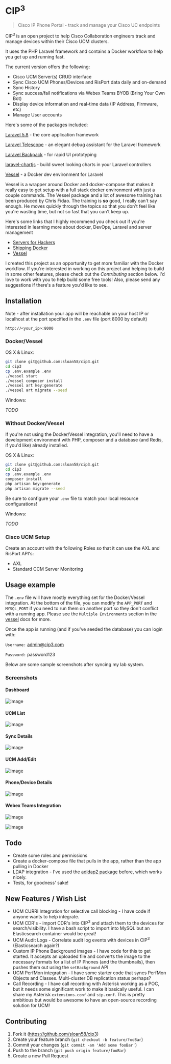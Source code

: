 # CIP<sup>3</sup>
> Cisco IP Phone Portal - track and manage your Cisco UC endpoints

CIP<sup>3</sup> is an open project to help Cisco Collaboration engineers track and manage devices within their Cisco UCM clusters.

It uses the PHP Laravel framework and contains a Docker workflow to help you get up and running fast.

The current version offers the following:

- Cisco UCM Server(s) CRUD interface
- Sync Cisco UCM Phones/Devices and RisPort data daily and on-demand
- Sync History
- Sync success/fail notifications via Webex Teams BYOB (Bring Your Own Bot)
- Display device information and real-time data (IP Address, Firmware, etc) 
- Manage User accounts

Here's some of the packages included:

[Laravel 5.8](www.laravel.com) - the core application framework

[Laravel Telescope](https://laravel.com/docs/5.8/telescope) - an elegant debug assistant for the Laravel framework

[Laravel Backpack](https://laravel-backpack.readme.io/docs) - for rapid UI prototyping

[laravel-chartjs](https://github.com/fxcosta/laravel-chartjs) - build sweet looking charts in your Laravel controllers

[Vessel](https://vessel.shippingdocker.com/) - a Docker dev environment for Laravel

Vessel is a wrapper around Docker and docker-compose that makes it really easy to get setup with a full stack docker environment with just a couple commands.
The Vessel package and a lot of awesome training has been produced by Chris Fidao.  The training is **so** good, I really can't say enough.  He moves quickly through the topics so that you don't feel like you're wasting time, but not so fast that you can't keep up.

Here's some links that I highly recommend you check out if you're interested in learning more about docker, DevOps, Laravel and server management

- [Servers for Hackers](https://serversforhackers.com/)
- [Shipping Docker](https://serversforhackers.com/shipping-docker)
- [Vessel](https://vessel.shippingdocker.com/)

I created this project as an opportunity to get more familiar with the Docker workflow.  If you're interested in working on this project and helping to build in some other features, please check out the *Contributing* section below.  I'd love to work with you to help build some free tools!  Also, please send any suggestions if there's a feature you'd like to see.


## Installation

Note - after installation your app will be reachable on your host IP or localhost at the port specified in the `.env` file (port 8000 by default)

`http://<your_ip>:8000`

### Docker/Vessel
OS X & Linux:

```sh
git clone git@github.com:sloan58/cip3.git
cd cip3
cp .env.example .env
./vessel start
./vessel composer install
./vessel art key:generate
./vessel art migrate --seed
```

Windows:

*TODO*


### Without Docker/Vessel

If you're not using the Docker/Vessel integration, you'll need to have a development environment with PHP, composer and a database (and Redis, if you'd like) already installed.

OS X & Linux:

```sh
git clone git@github.com:sloan58/cip3.git
cd cip3
cp .env.example .env
composer install
php artisan key:generate
php artisan migrate --seed
```
Be sure to configure your `.env` file to match your local resource configurations!

Windows:

*TODO*

### Cisco UCM Setup
Create an account with the following Roles so that it can use the AXL and RisPort API's:

- AXL
- Standard CCM Server Monitoring

## Usage example

The `.env` file will have mostly everything set for the Docker/Vessel integration.  At the bottom of the file, you can modify the `APP_PORT` and `MYSQL_PORT` if you need to run them on another port so they don't conflict with a running app.  Please see the `Multiple Environments` section in the [vessel](https://github.com/shipping-docker/vessel) docs for more.

Once the app is running (and if you've seeded the database) you can login with:

`Username:` admin@cip3.com

`Password:` password123

Below are some sample screenshots after syncing my lab system.

### Screenshots

#### Dashboard
![image](https://user-images.githubusercontent.com/6303820/59216094-e4af0800-8b88-11e9-919c-086ee2f6d62f.png)

#### UCM List
![image](https://user-images.githubusercontent.com/6303820/59216141-014b4000-8b89-11e9-9e9f-72ea60d524d1.png)

#### Sync Details
![image](https://user-images.githubusercontent.com/6303820/59388754-993c5b80-8d3a-11e9-8464-7d573ffe03f8.png)


#### UCM Add/Edit
![image](https://user-images.githubusercontent.com/6303820/59216225-35266580-8b89-11e9-89d6-014ce270a37a.png)

#### Phone/Device Details
![image](https://user-images.githubusercontent.com/6303820/59225219-25fde280-8b9e-11e9-936b-12e91ac0c444.png)

#### Webex Teams Integration
![image](https://user-images.githubusercontent.com/6303820/59388678-65f9cc80-8d3a-11e9-9f56-60a1f3d21084.png)

![image](https://user-images.githubusercontent.com/6303820/59388708-78740600-8d3a-11e9-8b2a-3da2f6b992c1.png)


## Todo

- Create some roles and permissions
- Create a docker-compose file that pulls in the app, rather than the app pulling in Docker
- LDAP integration - I've used the [adldap2 package](https://github.com/Adldap2/Adldap2) before, which works nicely.
- Tests, for goodness' sake!

## New Features / Wish List
- UCM CURRI Integration for selective call blocking - I have code if anyone wants to help integrate.
- UCM CDR's - import CDR's into CIP<sup>3</sup> and attach them to the devices for search/visibility.  I have a bash script to import into MySQL but an Elasticsearch container would be great!
- UCM Audit Logs - Correlate audit log events with devices in CIP<sup>3</sup> (Elasticsearch again?)
- Custom IP Phone Background images - I have code for this to get started.  It accepts an uploaded file and converts the image to the necessary formats for a list of IP Phones (and the thumbnails), then pushes them out using the `setBackground` API
- UCM PerfMon integration - I have some starter code that syncs PerfMon Objects and Classes.  Multi-cluster DB replication status perhaps?
- Call Recording - I have call recording with Asterisk working as a POC, but it needs some significant work to make it basically useful.  I can share my Asterisk `extensions.conf` and `sip.conf`.  This is pretty ambitious but would be awesome to have an open-source recording solution for UCM!
   
## Contributing

1. Fork it (<https://github.com/sloan58/cip3>)
2. Create your feature branch (`git checkout -b feature/fooBar`)
3. Commit your changes (`git commit -am 'Add some fooBar'`)
4. Push to the branch (`git push origin feature/fooBar`)
5. Create a new Pull Request
